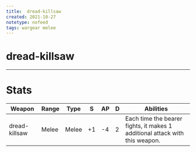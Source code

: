 ```yaml
---
title:  dread-killsaw
created: 2021-10-27
notetype: nofeed
tags: wargear melee
---
```


# dread-killsaw

---

# Stats

| Weapon        | Range | Type  | S   | AP  | D   | Abilities                                                                   |
| ------------- | ----- | ----- | --- | --- | --- | --------------------------------------------------------------------------- |
| dread-killsaw | Melee | Melee | +1  | -4  | 2   | Each time the bearer fights, it makes 1 additional attack with this weapon. | 
